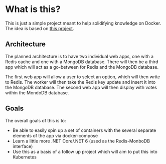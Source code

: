 # What is this?

This is just a simple project meant to help solidifying knowledge on Docker. The idea is based on [this project](https://github.com/dockersamples/example-voting-app).

## Architecture

The planned architecture is to have two individual web apps, one with a Redis cache and one with a MongoDB database. There will then be a third app which will act as a go-between for Redis and the MongoDB database.

The first web app will allow a user to select an option, which will then write to Redis. The worker will then take the Redis key update and insert it into the MongoDB database. The second web app will then display with votes within the MondoDB database.

## Goals

The overall goals of this is to:

-   Be able to easily spin up a set of containers with the several separate elements of the app via docker-compose
-   Learn a little more .NET Core/.NET 6 (used as the Redis-MonboDB interface)
-   Use this as a basis of a follow up project which will aim to put this into Kubernetes
